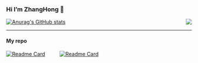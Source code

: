 ### Hi I’m ZhangHong 👋

[![Anurag's GitHub stats](https://github-readme-stats.vercel.app/api?username=985492783&show_icons=true&hide_border=true&theme=radical)](https://github.com/anuraghazra/github-readme-stats)
<img align="right" src="https://github-readme-stats.vercel.app/api/top-langs/?username=985492783">


***

#### My repo

<div >
   
  [![Readme Card](https://github-readme-stats.vercel.app/api/pin/?username=985492783&repo=nacos&show_owner=true)](https://github.com/985492783/nacos)&nbsp;&nbsp;&nbsp;&nbsp;&nbsp;&nbsp;&nbsp;&nbsp;&nbsp;
  [![Readme Card](https://github-readme-stats.vercel.app/api/pin/?username=985492783&repo=ThreadPool-Agent&show_owner=true)](https://github.com/985492783/ThreadPool-Agent)
</div>




